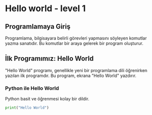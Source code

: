# Hello world - level 1

## Programlamaya Giriş

Programlama, bilgisayara belirli görevleri yapmasını söyleyen komutlar yazma sanatıdır. Bu komutlar bir araya gelerek bir program oluşturur.

## İlk Programımız: Hello World

"Hello World" programı, genellikle yeni bir programlama dili öğrenirken yazılan ilk programdır. Bu program, ekrana "Hello World" yazdırır.

### Python ile Hello World

Python basit ve öğrenmesi kolay bir dildir.

```python
print("Hello World")
```
